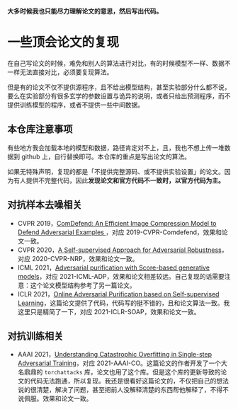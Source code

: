 **大多时候我也只能尽力理解论文的意思，然后写出代码。**

# 一些顶会论文的复现

在自己写论文的时候，难免和别人的算法进行对比，有的时候模型不一样、数据不一样无法直接对比，必须要复现算法。

但是有的论文不仅不提供源程序，且不给出模型结构，甚至实验部分什么都不说，要么在实验部分有很多玄学的参数设置与诡异的说明，或者只给出预测程序，而不提供训练模型的程序，或者不提供一些中间数据。

## 本仓库注意事项

有些地方我会加载本地的模型和数据，路径肯定对不上，且，我也不想上传一堆数据到 github 上，自行替换即可。本仓库的重点是写出论文的算法。

如果无特殊声明，复现的都是「不提供完整源码、或不提供实验设置」的论文。因为有人提供不完整代码，因此**发现论文和官方代码不一致时，以官方代码为主。**

## 对抗样本去噪相关

- CVPR 2019，[ComDefend: An Efficient Image Compression Model to Defend Adversarial Examples
](https://arxiv.org/abs/1811.12673)，对应 2019-CVPR-Comdefend，效果和论文一致。
- CVPR 2020，[A Self-supervised Approach for Adversarial Robustness](https://arxiv.org/abs/2006.04924)，对应 2020-CVPR-NRP，效果和论文一致。
- ICML 2021，[Adversarial purification with Score-based generative models](https://arxiv.org/abs/2106.06041)，对应 2021-ICML-ADP，效果和论文相差较远。自己复现的话需要注意：这个论文模型结构参考了另一篇论文。
- ICLR 2021，[Online Adversarial Purification based on Self-supervised Learning](https://openreview.net/forum?id=_i3ASPp12WS)，这篇论文提供了代码，代码写的挺不错的，且和论文算法一致。我这里只是精简了一下，对应 2021-ICLR-SOAP，效果和论文一致。

## 对抗训练相关

- AAAI 2021，[Understanding Catastrophic Overfitting in Single-step Adversarial Training](https://arxiv.org/abs/2010.01799)，对应 2021-AAAI-CO。这篇论文的作者开发了一个大名鼎鼎的 `torchattacks` 库，论文也用了这个库。但是这个库的更新导致的论文的代码无法跑通，所以复现。我还是很看好这篇论文的，不仅把自己的想法说的很清楚，解决了问题，甚至把前人没解释清楚的东西帮他解释了，不得不说佩服。效果和论文一致。
